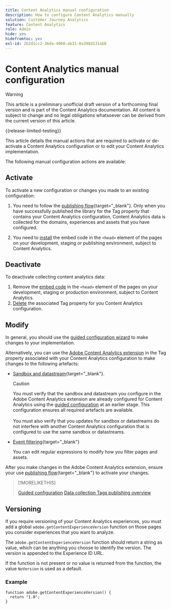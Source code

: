 ```yaml
---
title: Content Analytics manual configuration
description: How to configure Content Analytics manually
solution: Customer Journey Analytics
feature: Content Analytics
role: Admin
hide: yes
hidefromtoc: yes
exl-id: 2b2d1cc2-36da-4960-ab31-0a398d131ab8
---
```

# Content Analytics manual configuration

>[!WARNING]
>
>This article is a preliminary unofficial draft version of a forthcoming final version and is part of the Content Analytics documentation. All content is subject to change and no legal obligations whatsoever can be derived from the current version of this article.  
>

{{release-limited-testing}}

This article details the manual actions that are required to activate or de-activate a Content Analytics configuration or to edit your Content Analytics implementation.

The following manual configuration actions are available:

## Activate

To activate a new configuration or changes you made to an existing configuration:

1. You need to follow the [publishing flow](https://experienceleague.adobe.com/en/docs/experience-platform/tags/publish/overview){target="_blank"}. Only when you have successfully published the library for the Tag property that contains your Content Analytics configuration, Content Analytics data is collected for the domains, experiences and assets that you have configured.

1. You need to [install](https://experienceleague.adobe.com/en/docs/experience-platform/tags/publish/environments/environments#installation) the embed code in the `<head>` element of the pages on your development, staging or publishing environment, subject to Content Analytics.


## Deactivate

To deactivate collecting content analytics data:

1. Remove the [embed code](https://experienceleague.adobe.com/en/docs/experience-platform/tags/publish/environments/environments) in the `<head>` element of the pages on your development, staging or production environment, subject to Content Analytics.
1. [Delete](https://experienceleague.adobe.com/en/docs/experience-platform/tags/publish/overview) the associated Tag property for you Content Analytics configuration.



## Modify 

In general, you should use the [guided configuration wizard](guided.md) to make changes to your implementation.

Alternatively, you can use the [Adobe Content Analytics extension](https://experienceleague.adobe.com/en/docs/experience-platform/tags/extensions/client/content-analytics/overview) in the Tag property associated with your Content Analytics configuration to make changes to the following artefacts:

* [Sandbox and datastream](https://experienceleague.adobe.com/en/docs/experience-platform/tags/extensions/client/content-analytics/overview#configure-datastreams){target="_blank"}. 

  >[!CAUTION]
  >
  >You must verify that the sandbox and datastream you configure in the Adobe Content Analytics extension are already configured for Content Analytics using the [guided configuration](guided.md) at an earlier stage. This configuration ensures all required artefacts are available.<br/><br/>You must also verify that you updates for sandbox or datastreams do not interfere with another Content Analytics configuration that is configured to use the same sandbox or datastreams.
  >

* [Event filtering](https://experienceleague.adobe.com/en/docs/experience-platform/tags/extensions/client/content-analytics/overview#configure-event-filtering){target="_blank"}

  You can edit regular expressions to modify how you filter pages and assets.


After you make changes in the Adobe Content Analytics extension, ensure your use [publishing flow](https://experienceleague.adobe.com/en/docs/experience-platform/tags/publish/overview){target="_blank"} to activate your changes. 



>[!MORELIKETHIS]
>
>[Guided configuration](guided.md)
>[Data collection Tags publishing overview](https://experienceleague.adobe.com/en/docs/experience-platform/tags/publish/overview)
>


## Versioning

If you require versioning of your Content Analytics experiences, you must add a global `adobe.getContentExperienceVersion` function on those pages you consider experiences that you want to analyze.

The `adobe.getContentExperienceVersion` function should return a string as value, which can be anything you choose to identify the version. The version is appended to the Experience ID URL. 

If the function is not present or no value is returned from the function, the value `NoVersion` is used as a default.

### Example

```
function adobe.getContentExperienceVersion() {
  return "1.0";
}

```
